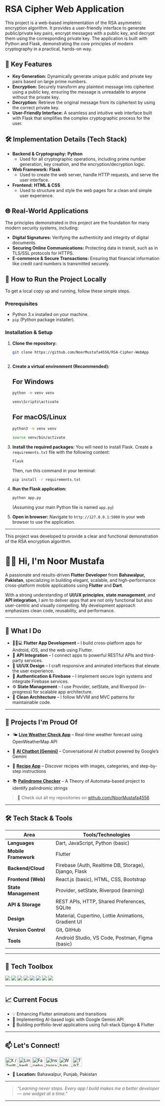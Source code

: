# RSA Cipher Web Application

This project is a web-based implementation of the RSA asymmetric encryption algorithm. It provides a user-friendly interface to generate public/private key pairs, encrypt messages with a public key, and decrypt them using the corresponding private key. The application is built with Python and Flask, demonstrating the core principles of modern cryptography in a practical, hands-on way.





## 🔑 Key Features

-   **Key Generation:** Dynamically generate unique public and private key pairs based on large prime numbers.
-   **Encryption:** Securely transform any plaintext message into ciphertext using a public key, ensuring the message is unreadable to anyone without the private key.
-   **Decryption:** Retrieve the original message from its ciphertext by using the correct private key.
-   **User-Friendly Interface:** A seamless and intuitive web interface built with Flask that simplifies the complex cryptographic process for the user.

## 🛠️ Implementation Details (Tech Stack)

-   **Backend & Cryptography:** **Python**
    -   Used for all cryptographic operations, including prime number generation, key creation, and the encryption/decryption logic.
-   **Web Framework:** **Flask**
    -   Used to create the web server, handle HTTP requests, and serve the user interface.
-   **Frontend:** **HTML & CSS**
    -   Used to structure and style the web pages for a clean and simple user experience.


## 🌐 Real-World Applications

The principles demonstrated in this project are the foundation for many modern security systems, including:
-   **Digital Signatures:** Verifying the authenticity and integrity of digital documents.
-   **Securing Online Communications:** Protecting data in transit, such as in TLS/SSL protocols for HTTPS.
-   **E-commerce & Secure Transactions:** Ensuring that financial information like credit card numbers is transmitted securely.

## 🚀 How to Run the Project Locally

To get a local copy up and running, follow these simple steps.

### Prerequisites

-   Python 3.x installed on your machine.
-   `pip` (Python package installer).

### Installation & Setup

1.  **Clone the repository:**
    ```bash
    git clone https://github.com/NoorMustafa4556/RSA-Cipher-WebApp
   
    ```

2.  **Create a virtual environment (Recommended):**
   
    ## For Windows
    ```bash
    python -m venv venv
    ```
    ```bash
    venv\Scripts\activate
    ```
    ## For macOS/Linux
    ```bash
    python3 -m venv venv
    ```
    ```bash
    source venv/bin/activate
    ```

4.  **Install the required packages:**
    You will need to install Flask. Create a `requirements.txt` file with the following content:
    ```txt
    Flask
    ```
    Then, run this command in your terminal:
    ```bash
    pip install -r requirements.txt
    ```

5.  **Run the Flask application:**
    ```bash
    python app.py 
    ```
    (Assuming your main Python file is named `app.py`)

6.  **Open in browser:**
    Navigate to `http://127.0.0.1:5000` in your web browser to use the application.

---
This project was developed to provide a clear and functional demonstration of the RSA encryption algorithm.
#  👋🏻  Hi, I'm Noor Mustafa

A passionate and results-driven **Flutter Developer** from **Bahawalpur, Pakistan**, specializing in building elegant, scalable, and high-performance cross-platform mobile applications using **Flutter** and **Dart**.

With a strong understanding of **UI/UX principles**, **state management**, and **API integration**, I aim to deliver apps that are not only functional but also user-centric and visually compelling. My development approach emphasizes clean code, reusability, and performance.

---

## 🚀 What I Do

- 🧑🏻💻  **Flutter App Development** – I build cross-platform apps for Android, iOS, and the web using Flutter.
- 🔗 **API Integration** – I connect apps to powerful RESTful APIs and third-party services.
- 🎨 **UI/UX Design** – I craft responsive and animated interfaces that elevate the user experience.
- 🔐 **Authentication & Firebase** – I implement secure login systems and integrate Firebase services.
- ⚙️ **State Management** – I use Provider, setState, and Riverpod (in-progress) for scalable app architecture.
- 🧠 **Clean Architecture** – I follow MVVM and MVC patterns for maintainable code.

---


## 🌟 Projects I'm Proud Of

- 🌤️ **[Live Weather Check App](https://github.com/NoorMustafa4556/Live-Weather-Check-App)** – Real-time weather forecast using OpenWeatherMap API  
- 🤖 **[AI Chatbot (Gemini)](https://github.com/NoorMustafa4556/Ai-ChatBot)** – Conversational AI chatbot powered by Google’s Gemini  

- 🍔 **[Recipe App](https://github.com/NoorMustafa4556/Recipe-App)** – Discover recipes with images, categories, and step-by-step instructions  

- 📚 **[Palindrome Checker](https://github.com/NoorMustafa4556/Palindrome-Checker-App)** – A Theory of Automata-based project to identify palindromic strings  

> 🎯 Check out all my repositories on [github.com/NoorMustafa4556](https://github.com/NoorMustafa4556?tab=repositories)

---

## 🛠️ Tech Stack & Tools

| Area                | Tools/Technologies |
|---------------------|--------------------|
| **Languages**       | Dart, JavaScript, Python (basic) |
| **Mobile Framework**| Flutter            |
| **Backend/Cloud**   | Firebase (Auth, Realtime DB, Storage), Django, Flask |
| **Frontend (Web)**  | React.js (basic), HTML, CSS, Bootstrap |
| **State Management**| Provider, setState, Riverpod (learning) |
| **API & Storage**   | REST APIs, HTTP, Shared Preferences, SQLite |
| **Design**          | Material, Cupertino, Lottie Animations, Gradient UI |
| **Version Control** | Git, GitHub        |
| **Tools**           | Android Studio, VS Code, Postman, Figma (basic) |

---

## 🧰 Tech Toolbox

<p align="left">
  <img src="https://img.shields.io/badge/Dart-0175C2?style=for-the-badge&logo=dart&logoColor=white"/>
  <img src="https://img.shields.io/badge/Flutter-02569B?style=for-the-badge&logo=flutter&logoColor=white"/>
  <img src="https://img.shields.io/badge/Firebase-FFCA28?style=for-the-badge&logo=firebase&logoColor=black"/>
  <img src="https://img.shields.io/badge/Python-3776AB?style=for-the-badge&logo=python&logoColor=white"/>
  <img src="https://img.shields.io/badge/Django-092E20?style=for-the-badge&logo=django&logoColor=white"/>
  <img src="https://img.shields.io/badge/React-20232A?style=for-the-badge&logo=react&logoColor=61DAFB"/>
  <img src="https://img.shields.io/badge/Postman-FF6C37?style=for-the-badge&logo=postman&logoColor=white"/>
  <img src="https://img.shields.io/badge/GitHub-181717?style=for-the-badge&logo=github&logoColor=white"/>
</p>

---

## 📈 Current Focus

- 💡 Enhancing Flutter animations and transitions
- 🤖 Implementing AI-based logic with Google Gemini API
- 📲 Building portfolio-level applications using full-stack Django & Flutter

---

## 📫 Let's Connect!

<p align="left">
  <a href="https://x.com/NoorMustafa4556" target="blank">
    <img src="https://raw.githubusercontent.com/rahuldkjain/github-profile-readme-generator/master/src/images/icons/Social/twitter.svg" alt="X / Twitter" height="30" width="40" />
  </a>
  <a href="https://www.linkedin.com/in/noormustafa4556/" target="blank">
    <img src="https://raw.githubusercontent.com/rahuldkjain/github-profile-readme-generator/master/src/images/icons/Social/linked-in-alt.svg" alt="LinkedIn" height="30" width="40" />
  </a>
  <a href="https://www.facebook.com/NoorMustafa4556" target="blank">
    <img src="https://raw.githubusercontent.com/rahuldkjain/github-profile-readme-generator/master/src/images/icons/Social/facebook.svg" alt="Facebook" height="30" width="40" />
  </a>
  <a href="https://instagram.com/noormustafa4556" target="blank">
    <img src="https://raw.githubusercontent.com/rahuldkjain/github-profile-readme-generator/master/src/images/icons/Social/instagram.svg" alt="Instagram" height="30" width="40" />
  </a>
  <a href="https://wa.me/923087655076" target="blank">
    <img src="https://raw.githubusercontent.com/rahuldkjain/github-profile-readme-generator/master/src/images/icons/Social/whatsapp.svg" alt="WhatsApp" height="30" width="40" />
  </a>
  <a href="https://www.tiktok.com/@noormustafa4556" target="blank">
    <img src="https://cdn-icons-png.flaticon.com/512/3046/3046122.png" alt="TikTok" height="30" width="30" />
  </a>
</p>

- 📍 **Location:** Bahawalpur, Punjab, Pakistan

---

> _“Learning never stops. Every app I build makes me a better developer — one widget at a time.”_

---











